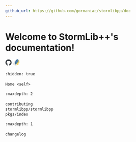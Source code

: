 ```yaml
---
github_url: https://github.com/gormaniac/stormlibpp/doc
---
```


# Welcome to StormLib++'s documentation!

<a href="https://github.com/gormaniac/stormlibpp" title="Github Project"><img src="_static/github-logo.png" width="20" height="20"></a>
<a href="https://pypi.org/project/stormlibpp/" title="PyPi Page"><img src="_static/pypi-logo.png" width="20" height="20"></a>

```{toctree}
:hidden: true

Home <self>
```

```{toctree}
:maxdepth: 2

contributing
stormlibpp/stormlibpp
pkgs/index
```

```{toctree}
:maxdepth: 1

changelog
```
